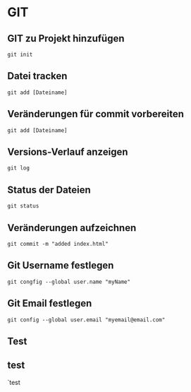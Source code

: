 # GIT

## GIT zu Projekt hinzufügen
`git init`

## Datei tracken
`git add [Dateiname]`

## Veränderungen für commit vorbereiten
`git add [Dateiname]`

## Versions-Verlauf anzeigen
`git log`

## Status der Dateien
`git status`

## Veränderungen aufzeichnen
`git commit -m "added index.html"`

## Git Username festlegen
`git congfig --global user.name "myName"`

## Git Email festlegen
`git config --global user.email "myemail@email.com"`
## Test 


## test
`test
